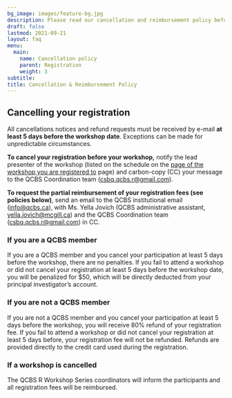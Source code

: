 ```yaml
---
bg_image: images/feature-bg.jpg
description: Please read our cancellation and reimbursement policy before registering for a workshop.
draft: false
lastmod: 2021-09-21
layout: faq
menu:
  main:
    name: Cancellation policy
    parent: Registration
    weight: 3
subtitle: 
title: Cancellation & Reimbursement Policy
---
```


## Cancelling your registration

All cancellations notices and refund requests must be received by e-mail **at least 5 days before the workshop date**. Exceptions can be made for unpredictable circumstances. 

**To cancel your registration before your workshop,** notify the lead presenter of the workshop (listed on the schedule on the <a href = "https://r.qcbs.ca/workshops/"> page of the workshop you are registered to</a> page) and carbon-copy (CC) your message to the QCBS Coordination team (csbq.qcbs.r@gmail.com).

**To request the partial reimbursement of your registration fees (see policies below)**, send an email to the QCBS institutional email (info@qcbs.ca), with Ms. Yella Jovich (QCBS administrative assistant, <yella.jovich@mcgill.ca>) and the QCBS Coordination team (csbq.qcbs.r@gmail.com) in CC.
 
### If you are a QCBS member

If you are a QCBS member and you cancel your participation at least 5 days before the workshop, there are no penalties. If you fail to attend a workshop or did not cancel your registration at least 5 days before the workshop date, you will be penalized for $50, which will be directly deducted from your principal investigator’s account.

### If you are not a QCBS member

If you are not a QCBS member and you cancel your participation at least 5 days before the workshop, you will receive 80% refund of your registration fee. If you fail to attend a workshop or did not cancel your registration at least 5 days before, your registration fee will not be refunded. Refunds are provided directly to the credit card used during the registration.

### If a workshop is cancelled

The QCBS R Workshop Series coordinators will inform the participants and all registration fees will be reimbursed.
